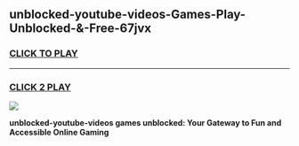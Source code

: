
## unblocked-youtube-videos-Games-Play-Unblocked-&-Free-67jvx
<h3>
<a href="https://premium76.site?title=unblocked-youtube-videos&ref=24A">CLICK TO PLAY</a></h3>
<hr>

<h3>
<a href="https://premium76.site?title=unblocked-youtube-videos&ref=24A">CLICK 2 PLAY</a>
  
</h3>

<a href="https://premium76.site?title=unblocked-youtube-videos&ref=24A"><img src="https://clearcache.store/games.png"></a>


**unblocked-youtube-videos games unblocked: Your Gateway to Fun and Accessible Online Gaming**
